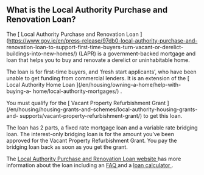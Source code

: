 ##  What is the Local Authority Purchase and Renovation Loan?

The [ Local Authority Purchase and Renovation Loan
](https://www.gov.ie/en/press-release/97db0-local-authority-purchase-and-
renovation-loan-to-support-first-time-buyers-turn-vacant-or-derelict-
buildings-into-new-homes/) (LAPR) is a government-backed mortgage and loan
that helps you to buy and renovate a derelict or uninhabitable home.

The loan is for first-time buyers, and ‘fresh start applicants’, who have been
unable to get funding from commercial lenders. It is an extension of the [
Local Authority Home Loan ](/en/housing/owning-a-home/help-with-buying-a-
home/local-authority-mortgages/) .

You must qualify for the [ Vacant Property Refurbishment Grant
](/en/housing/housing-grants-and-schemes/local-authority-housing-grants-and-
supports/vacant-property-refurbishment-grant/) to get this loan.

The loan has 2 parts, a fixed rate mortgage loan and a variable rate bridging
loan. The interest-only bridging loan is for the amount you’ve been approved
for the Vacant Property Refurbishment Grant. You pay the bridging loan back as
soon as you get the grant.

The [ Local Authority Purchase and Renovation Loan website
](https://purchaseandrenovationloan.ie/) has more information about the loan
including an [ FAQ ](https://purchaseandrenovationloan.ie/faq/) and a [ loan
calculator ](https://purchaseandrenovationloan.ie/calculator/) .
